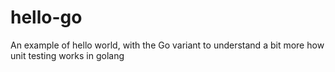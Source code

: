 # hello-go

An example of hello world, with the Go variant to understand a bit more how unit testing works in golang
